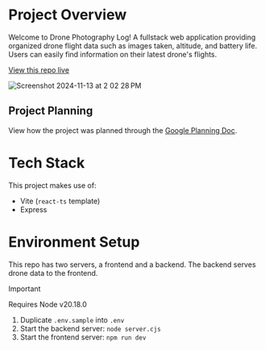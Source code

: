 # Project Overview

Welcome to Drone Photography Log! A fullstack web application providing organized drone flight data such as images taken, altitude, and battery life. Users can easily find information on their latest drone's flights. 

[View this repo live](https://drone-photography-log-frontend.onrender.com/)

![Screenshot 2024-11-13 at 2 02 28 PM](https://github.com/user-attachments/assets/783ff24a-3a03-49fd-bf13-f432292327b3)

## Project Planning

View how the project was planned through the [Google Planning Doc](https://docs.google.com/document/d/1z8WfwRlrczTnvaDykFaJUrmUjvzvVBWktauOba8u2zc/edit?usp=sharing).

# Tech Stack

This project makes use of:

- Vite (`react-ts` template)
- Express

# Environment Setup

This repo has two servers, a frontend and a backend. The backend serves drone data to the frontend.

> [!IMPORTANT]
> Requires Node v20.18.0

1. Duplicate `.env.sample` into `.env`
2. Start the backend server: `node server.cjs`
3. Start the frontend server: `npm run dev`
